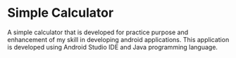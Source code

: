 # Simple Calculator

A simple calculator that is developed for practice purpose and enhancement of my skill in developing android applications.
This application is developed using Android Studio IDE and Java programming language.
